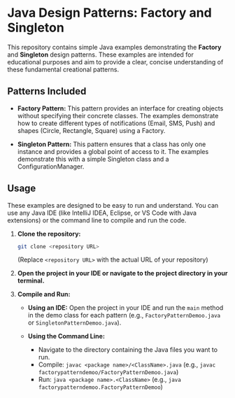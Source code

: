 # Java Design Patterns: Factory and Singleton

This repository contains simple Java examples demonstrating the **Factory** and **Singleton** design patterns. These examples are intended for educational purposes and aim to provide a clear, concise understanding of these fundamental creational patterns.

## Patterns Included

*   **Factory Pattern:** This pattern provides an interface for creating objects without specifying their concrete classes. The examples demonstrate how to create different types of notifications (Email, SMS, Push) and shapes (Circle, Rectangle, Square) using a Factory.

*   **Singleton Pattern:** This pattern ensures that a class has only one instance and provides a global point of access to it. The examples demonstrate this with a simple Singleton class and a ConfigurationManager.

## Usage

These examples are designed to be easy to run and understand.  You can use any Java IDE (like IntelliJ IDEA, Eclipse, or VS Code with Java extensions) or the command line to compile and run the code.

1.  **Clone the repository:**

    ```bash
    git clone <repository URL>
    ```

    (Replace `<repository URL>` with the actual URL of your repository)

2.  **Open the project in your IDE or navigate to the project directory in your terminal.**

3.  **Compile and Run:**

    *   **Using an IDE:**  Open the project in your IDE and run the `main` method in the demo class for each pattern (e.g., `FactoryPatternDemoo.java` or `SingletonPatternDemoo.java`).

    *   **Using the Command Line:**
        *   Navigate to the directory containing the Java files you want to run.
        *   Compile: `javac <package name>/<ClassName>.java` (e.g., `javac factorypatterndemoo/FactoryPatternDemoo.java`)
        *   Run: `java <package name>.<ClassName>` (e.g., `java factorypatterndemoo.FactoryPatternDemoo`)
